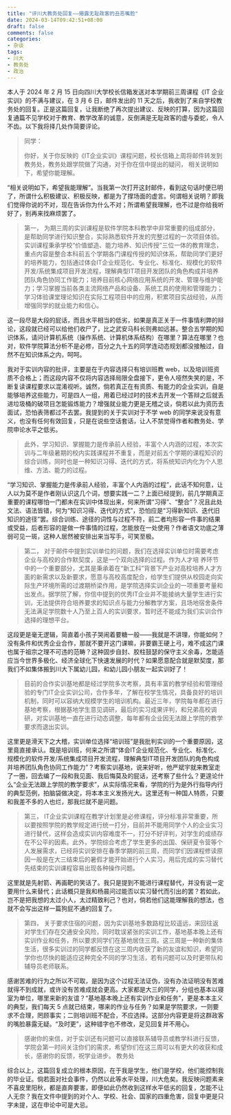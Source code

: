 ```yaml
---
title: "评川大教务处回复——揭露无耻政客的丑恶嘴脸"
date: 2024-03-14T09:42:51+08:00
draft: false
comments: false
categories:
- 杂谈
tags:
- 川大
- 教务处
- 政治
---
```


<!--more-->

本人于 2024 年 2 月 15 日向四川大学校长信箱发送对本学期前三周课程《IT 企业实训》的不满与建议，在 3 月 6 日，邮件发出的 11 天之后，我收到了来自学校教务处的回复。正是这篇回复，让我断绝了再次提出建议、反映的打算，因为这篇回复通篇不见学校对于教育、教学改革的诚意，反倒满是无耻政客的虚与委蛇，令人不齿。以下我将择几处作简要评论。

>  同学：
>
> 你好，关于你反映的《IT企业实训》课程问题，校长信箱上周将邮件转发到教务处，教务处跟学院做了沟通，对于你在信中提出的疑问， 相关说明如下，希望你能理解。

“相关说明如下，希望我能理解”。当我第一次打开这封邮件，看到这句话时便已明了，所谓什么积极建议、积极反映，都是为了撑场面的虚言。何谓相关说明？即我们觉得你说的不对，现在告诉你为什么不对；所谓希望我理解，也不过是你给我听好了，别再来找麻烦罢了。

>  第一， 为期三周的实训课程是软件学院本科教学中非常重要的组成部分，是帮助同学进行知识整合，实际熟悉软件开发的完整过程的一次项目体验。实训课程秉承学校“价值塑造、能力培养、知识传授”三位一体的教育理念，重点内容是整合本科前五个学期各门课程传授的知识体系，帮助同学们更好的培养能力，包括通过体会IT企业规范化、专业化、标准化、规模化的软件开发/系统集成项目开发流程，理解典型IT项目开发团队的角色构成并培养团队角色协同工作能力；培养目前核心网络应用系统的开发、管理与维护能力；学习掌握当前各类主流网络产品和设备、系统工具的使用和管理能力；学习体验课堂理论知识在实际工程项目中的应用，积累项目实战经验，从而增强同学的就业能力和信心。

这一段尽是大段的屁话，而且水平相当的低劣，如果是真正关于一件事情利弊的辩论，这段就已经可以给他们收尸了，比之武安马科长则弗如远甚。整合五学期的知识体系，请问计算机系统（操作系统、计算机体系结构）在哪里？算法在哪里？也对，软件学院算法分析不是必修，百分之九十五的同学连动态规划都没接触过，自然不在知识体系之内，呵呵。

我对于实训内容的批评，主要是在于内容选择只有培训班教 web，以及培训班资质不合格上；而这段内容不仅将内容选择局限全盘接下，更令人哑然失笑的是，不断复读课程要求以混淆视听。诚然，倘若真正在有资质、有能力的企业实训，自是能够培养这些能力，可是四人一组，用着已经过时的技术去开发一个答辩之后就丢进垃圾桶的破项目怎能锻炼能力？增强就业能力更是无稽之谈，倘若以此为资历去面试，恐怕表筛都过不去罢。我提到的关于实训对于不学 web 的同学来说没有意义，也没有任何有效回复，只是在说些空话套话，让人不禁觉得作者和教务处、学院申论水平之低劣。

> 此外，学习知识、掌握能力是传承前人经验，丰富个人内涵的过程，本次实训与二年级暑期的校内实践课程并不重复，而是对前五个学期的课程知识的综合训练，同时也是一种知识习得、迭代的方式，将系统知识内化为个人思维、方法、能力的过程。

 “学习知识、掌握能力是传承前人经验，丰富个人内涵的过程”，此话不知何意，让人以为莫不是作者刚认识这几个词，想要实践一二？上面已经提到，前几学期真正重要的课程哪怕一门都未在实训中体现出来，何来所谓“习得”、“整合”？况且此处文法、语法皆错，何为“知识习得、迭代的方式”，恐怕应是“习得新知识、迭代旧知识的途径”罢。综合训练、途径的词性与过程不符，前二者均形容一件事的结果或受益，后者形容的是做一件事情的过程，怎能放在一处使用？作者语文功底之薄弱可见一斑，这种人居然被安排出来当写手，可笑至极。

>  第二， 对于邮件中提到实训单位的问题，我们在选择实训单位时需要考虑企业与高校的合作默契度，这是一个双向选择的过程。作为人才培 养环节中的一个重要部分，尤其是秉承着在“新工科”背景下产业对高校培养人才方面的新需求以及新要求，愿意与高校高度配合，给学生们提供从校园走向实际生产环境所需的过渡期桥梁作用，是学院选择实训企业的一项重要考量和出发点。据学院了解，你信中提到的优秀IT企业并不能接纳大量学生进行实训，无法提供符合培养要求的知识点与能力分解教学方案，且场地宿舍条件无法满足学院数十人乃至上百人的实训要求，暂时还不能成为我们实训合作选择的理想平台。

这段更是毫无逻辑，简直着小孩子哭闹着要糖一般——我就是不讲理，你能如何？没有条件和优秀企业合作，那就不要开这门课嘛，非要霸王硬上弓，难不成这门课也属于祖宗之理不可违的范畴？这种固步自封、胶柱鼓瑟的保守主义余毒，怎能适应当今世界多极化、经济全球化下快速发展的时代？如果愿意配合就是默契度，那我们不如集体搬到川大下属幼儿园，和幼儿园小朋友一起实训好了！

> 目前的合作实训基地都是经过学院多次考察，具有丰富的教学经验和管理经验的专门IT企业实训公司，合作多年，了解在校学生情况，具备良好的培训机制，同时可以容纳大规模学生的培训机构。最近三年，学院每年都在进行基地考察，根据基地学生意见调研，最后的实习成果评判，和兄弟高校调研，对实训基地一直在进行动态调整，每年都有企业因无法跟上学院的教学要求而退出实训。

 这里更是滑天下之大稽，实训单位选择“培训班”是我批判实训的一个重要原因，这里竟直接承认。既是培训班，何来之所谓“体会IT企业规范化、专业化、标准化、规模化的软件开发/系统集成项目开发流程，理解典型IT项目开发团队的角色构成并培养团队角色协同工作能力”？考察实训基地，说来好听，他严斌宇就来教室走了一圈，回去编了一段和我见面、我后悔莫及的屁话，还考察了些什么？更遑论什么“企业无法跟上学院的教学要求”，从实际情况来看，学院的行为是外行指导内行的典型范例，拍脑袋做决定，将本本主义发扬光大。这里还有一种国人特质，只要和我差不多的人也烂，那我烂就不是问题。

> 第三， IT企业实训课程在教学计划里是必修课程，评分标准非常重要，所以要按照学院的教学规定进行统一打分，目前并不能用同学个人的企业实习进行替代，这样会造成实训内容难度不一，打分不好评判，对学生的成绩存在不公平的因素。此外，学院综合考虑了学生更多的出国、保研夏令营等个人发展需求，已经将实训安排在春季学期的前三周，而同学们因课程修读原因一般是在大三结束后的暑假才能开始进行个人实习，用后完成的实习替代先结束的实训课程容易出现各种操作问题。

 这里就是先射箭、再画靶的笑话了。我只是提到不能进行课程替代，并没有说一定要用什么来替代；此话概只是我和杨晨问过能否以实习替代而引出的罢？若如此，岂不是把我想的太过小人，太过精致利己？也对，倘若他们这能理解我的想法，也就不会写出这样一篇狗屁不通的回复了。

>  第四， 关于要求住宿的问题，因为实训基地多数路程比较遥远，来回往返对学生们存在交通安全风险，同时耽误紧张的实训工作，基地基本晚上还有实训作业和任务，所以要求同学们在基地居住三周。这三周是一种新的集体生活，很多实训过的同学都反馈在这三周内收获了新的友谊和知识，希望同学你也尽快的能适应这种完全不同的学习生活，若有问题可以及时更带队和辅导员老师联系。

感谢苦难的行为之所以不可取，是因为这个过程无法证伪，没有办法证明没有苦难就得不到成就，或许没有苦难成就会更高。大家都是大三的同学，分组也基本以寝室为单位，哪里来新的友谊？“基地基本晚上还有实训作业和任务”，更是本本主义的典型，我们每天 5 点就已结束，哪来的作业与任务？如果是学院要求，一则要求不合理，罔顾事实；二则培训班不配合，不应选择。这部分内容更是将这群政客的嘴脸暴露无疑。“及时更”，这种错字也不修改，足见回复并不用心。

> 感谢你的来信，对于实训还有问题可以直接联系辅导员或教学科进行反馈，学院会第一时间关注你们的需求，希望你们在这三周可以有更大的收获和成长，感谢你的反馈，祝学业进步。 教务处

综合以上，这篇回复成立的根本原因，在于我是学生，他们是学校，他们能控制我的毕业证。倘若面对社会事件，仍然以此等水平处理，川大危矣。我反映问题素来不喜皮里阳秋，都是直奔要害，即便如此仍然收到这样水平低劣的回复，怎能不让人无奈？我在文件中提到的对个人、学校、社会、国家的四重危害，回复中更是只字未提，这在申论中可是大忌。
